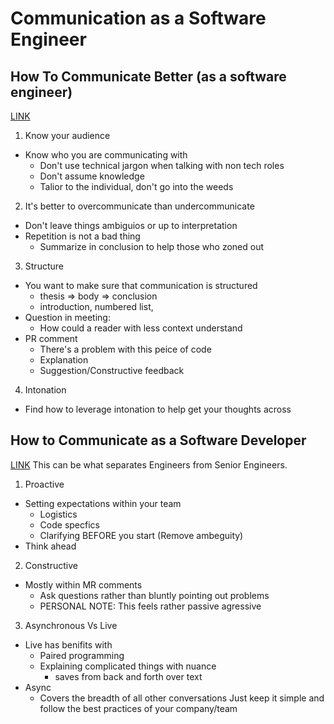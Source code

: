 # Communication as a Software Engineer

## How To Communicate Better (as a software engineer)
[LINK](https://youtu.be/ofk6vLZ3hPw?si=bYR_sfvTuIs18P6b)
1. Know your audience
  - Know who you are communicating with
    - Don't use technical jargon when talking with non tech roles
    - Don't assume knowledge
    - Talior to the individual, don't go into the weeds
2. It's better to overcommunicate than undercommunicate
  - Don't leave things ambiguios or up to interpretation
  - Repetition is not a bad thing
    - Summarize in conclusion to help those who zoned out
3. Structure
  - You want to make sure that communication is structured
    - thesis => body => conclusion
    - introduction, numbered list, 
  - Question in meeting:
    - How could a reader with less context understand
  - PR comment
    - There's a problem with this peice of code
    - Explanation
    - Suggestion/Constructive feedback
4. Intonation
  - Find how to leverage intonation to help get your thoughts across


## How to Communicate as a Software Developer
[LINK](https://youtu.be/lOvEOlCcMBI?si=4yMKqwLagMZv9aef)
This can be what separates Engineers from Senior Engineers.
1. Proactive
  - Setting expectations within your team
    - Logistics
    - Code specfics
    - Clarifying BEFORE you start (Remove ambeguity)
  - Think ahead
2. Constructive
  - Mostly within MR comments
    - Ask questions rather than bluntly pointing out problems
    - PERSONAL NOTE: This feels rather passive agressive
3. Asynchronous Vs Live
  - Live has benifits with
    - Paired programming
    - Explaining complicated things with nuance
      - saves from back and forth over text
  - Async 
    - Covers the breadth of all other conversations
Just keep it simple and follow the best practices of your company/team




